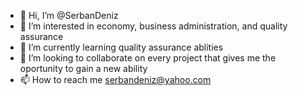 - 👋 Hi, I’m @SerbanDeniz
- 👀 I’m interested in economy, business administration, and quality assurance
- 🌱 I’m currently learning quality assurance ablities
- 💞️ I’m looking to collaborate on every project that gives me the oportunity to gain a new ability
- 📫 How to reach me serbandeniz@yahoo.com

<!---
SerbanDeniz/SerbanDeniz is a ✨ special ✨ repository because its `README.md` (this file) appears on your GitHub profile.
You can click the Preview link to take a look at your changes.
--->
